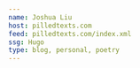 ```yaml
---
name: Joshua Liu
host: pilledtexts.com
feed: pilledtexts.com/index.xml
ssg: Hugo
type: blog, personal, poetry
---
```

